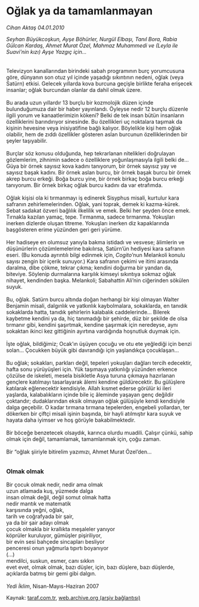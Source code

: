 # Oğlak ya da tamamlanmayan

*Cihan Aktaş 04.01.2010*

<div class="yazi"><i>Seyhan Büyükcoşkun, Ayşe Böhürler, Nurgül Elbaşı, Tanıl Bora, Rabia Gülcan Kardaş, Ahmet Murat Özel, Mahmaz Muhammedi ve (Leyla ile Suavi’nin kızı) Ayşe Yazgıç için...</i> <br/><br/><br/>Televizyon kanallarından birindeki sabah programının burç yorumcusuna göre, dünyanın son otuz yıl içinde yaşadığı sıkıntının nedeni, oğlak (veya Satürn) etkisi. Gelecek yıllarda kova burcuna geçişle birlikte feraha erişecek insanlar; oğlak burcundan olanlar da dahil olmak üzere. <br/><br/>Bu arada uzun yıllardır 13 burçlu bir kozmolojik düzen içinde bulunduğumuza dair bir haber yayınlandı. Öyleyse nedir 12 burçlu düzenle ilgili yorum ve kanaatlerimizin kökeni? Belki de tek insan bütün insanların özelliklerini barındırıyor sinesinde. Bu özellikleri uç noktalara taşımak da kişinin hevesine veya inisiyatifine bağlı kalıyor. Böylelikle kişi hem oğlak olabilir, hem de zıddı özellikler gösteren aslan burcunun özelliklerinden bir şeyler taşıyabilir. <br/><br/>Burçlar söz konusu olduğunda, hep tekrarlanan nitelikleri doğrulayan gözlemlerim, zihnimin sadece o özelliklere yoğunlaşmasıyla ilgili belki de... Güya bir örnek sayısız kova kadını tanıyorum, bir örnek sayısız yay ve sayısız başak kadını. Bir örnek aslan burcu, bir örnek başak burcu bir örnek akrep burcu erkeği. Boğa burcu yine, bir örnek birkaç boğa burcu erkeği tanıyorum. Bir örnek birkaç oğlak burcu kadını da var etrafımda. <br/><br/>Oğlak kişisi ola ki tırmanmayı iş edinerek Sisyphus misali, kurtulur kara safranın zehirlemelerinden. Oğlak, yani toprak, demek ki kazma-kürek. Sebat sadakat özveri bağlılık ilkelilik ve emek. Belki her şeyden önce emek. Tırnakla kazılan yamaç, tepe. Tırmanma, sadece tırmanma. Yokuşları inerken dizlerde oluşan titreme. Yokuşları inerken diz kapaklarında başgösteren erime yüzünden geri geri yürüme. <br/><br/>Her hadiseye en olumsuz yanıyla bakma istidadı ve vesvese; âlimlerin ve düşünürlerin çözümlemelerine bakılırsa, Satürn’ün hediyesi kara safranın eseri. (Bu konuda ayrıntılı bilgi edinmek için, <i>Cogito</i>’nun Melankoli konulu sayısı zengin bir içerik sunuyor.) Kara safranın çekimi ve itimi arasında daralma, dibe çökme, tekrar çıkma; kendini doğurma bir yandan da, biteviye. Söylenip durmalarına karşılık kimseyi sıkıntıya sokmaz oğlak nihayet, kendinden başka. Melankoli; Sabahattin Ali’nin ciğerinden sökülen suyuk. <br/><br/>Bu, oğlak. Satürn burcu altında doğan herhangi bir kişi olmayan Walter Benjamin misali, dalgınlık ve yatkınlık kaybolmalara, sokaklarda, en tanıdık sokaklarda hatta, tanıdık şehirlerin kalabalık caddelerinde... Bilerek kaybetme kendini ya da, hiç tanımadığı bir şehirde, düz bir şekilde de olsa tırmanır gibi, kendini şaşırtmak, kendine şaşırmak için neredeyse, aynı sokaktan ikinci kez gittiğinin ayırtına vardığında hoşnutluk duymak için. <br/><br/>İşte oğlak, bildiğimiz; Ocak’ın üşüyen çocuğu ve otu ete yeğlediği için benzi solan... Çocukken büyük gibi davrandığı için yaşlandıkça çocuklaşan... <br/><br/>Bu oğlak; sokakları, parkları değil, tepeleri yokuşları dağları tercih edecektir, hafta sonu yürüyüşleri için. Yük taşımaya yatkınlığı yüzünden erkence çözülse de iskeleti, mesela bisikletle Asya turuna çıkmaya hazırlanan gençlere katılmayı tasarlayarak âlemi kendine güldürecektir. Bu gülüşlere katılarak eğlenecektir kendisiyle. Allah kısmet ederse görülür ki ileri yaşlarda, kalabalıkların içinde bile iç âleminde yaşayan genç değildir çoktandır; dudaklarından eksik olmayan oğlak gülüşüyle kendi kendisiyle dalga geçebilir. O kadar tırmana tırmana tepelerden, engebeli yollardan, ter dökerken bir çiftçi misali işinin başında, bir hayli atılmıştır kara suyuk ve hayata daha iyimser ve hoş görüyle bakabilmektedir. <br/><br/>Bir böceğe benzetecek olsaydık, karınca olurdu muadili. Çalışır çünkü, sahip olmak için değil, tamamlamak, tamamlanmak için, çoğu zaman. <br/><br/>Bir “oğlak şiiriyle bitirelim yazımızı, Ahmet Murat Özel’den... <b><br/><br/><br/><font size="3">Olmak olmak</font> </b><br/><br/>Bir çocuk olmak nedir, nedir ama olmak <br/>uzun atlamada kuş, yüzmede dalga <br/>insan olmak değil, değil somut olmak hatta <br/>nedir mantık ve matematik <br/>karşısında yeğni, oğlak, <br/>tarih ve coğrafyada bir şair, <br/>ya da bir şair adayı olmak <br/>çocuk olmakla bir krallıkta meşaleler yanıyor <br/>köprüler kuruluyor, gümüşler pişiriliyor, <br/>bir evin sesi bahçede sincapları besliyor <br/>penceresi onun yağmurla tıpırtı boyanıyor <br/>(...) <br/>mendilci, suskun, esmer, canı sıkkın <br/>evet evet, olmak olmak, bazı düşler, için, bazı düşlere, bazı düşlerde, <br/>açıklarda batmış bir gemi gibi dalgın. <i><br/><br/>Yedi İklim</i>, Nisan-Mayıs-Haziran 2007
              </div>

Kaynak: [taraf.com.tr](http://taraf.com.tr:80/makale/9353.htm), [web.archive.org (arşiv bağlantısı)](http://web.archive.org/web/20100325063149/http://taraf.com.tr:80/makale/9353.htm)
